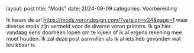 layout: post
title: "Mods"
date: 2024-09-09
categories: Voorbereiding

Ik kwam de url https://mods.vorondesign.com/?version=v24&page=1 waar diverse mods zijn vermeld voor de diverse voron printers. Ik ga hier vandaag eens doorheen lopen om te kijken of ik al ergens rekening mee moet houden. 
Ik zal deze post aanvullen als ik al iets heb gevonden wat bruikbaar is.
